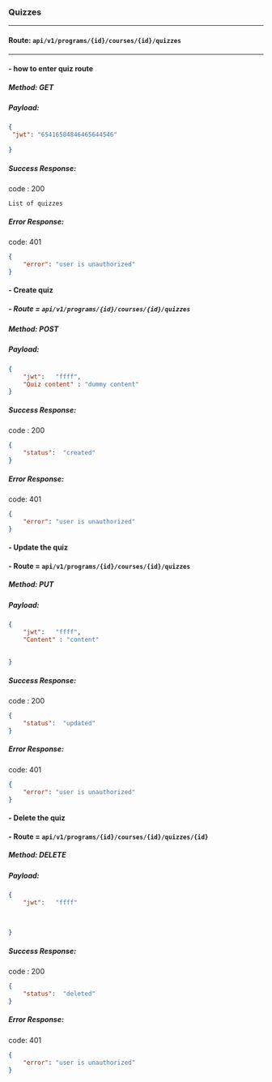 ### Quizzes

<hr />    

#### Route: `api/v1/programs/{id}/courses/{id}/quizzes`
<hr /> 

#### - how to enter quiz route
##### Method: GET        
##### Payload: 
   ```Json
{
    "jwt": "65416584846465644546"
    
}
```   
##### Success Response:
code : 200
```
List of quizzes
```
##### Error Response:
code: 401
```json
{
    "error": "user is unauthorized"
}
```
#### - Create quiz
##### - Route = `api/v1/programs/{id}/courses/{id}/quizzes`
##### Method: POST        
##### Payload:
```Json 
{
    "jwt":   "ffff",
    "Quiz content" : "dummy content"
}

```   
##### Success Response:
code : 200
```Json
{
    "status":  "created"
}
```
##### Error Response:
code: 401
```json
{
    "error": "user is unauthorized"
}
```
#### - Update the quiz
#### - Route = `api/v1/programs/{id}/courses/{id}/quizzes`
##### Method: PUT        
##### Payload:
```Json 
{
    "jwt":   "ffff",
    "Content" : "content"
    
    
}

```   
##### Success Response:
code : 200
```Json
{
    "status":  "updated"
}
```
##### Error Response:
code: 401
```json
{
    "error": "user is unauthorized"
}
```
#### - Delete the quiz
#### - Route = `api/v1/programs/{id}/courses/{id}/quizzes/{id}`
##### Method: DELETE        
##### Payload:
```Json 
{
    "jwt":   "ffff"
    
    
    
}

```   
##### Success Response:
code : 200
```Json
{
    "status":  "deleted"
}
```
##### Error Response:
code: 401
```json
{
    "error": "user is unauthorized"
}
```

